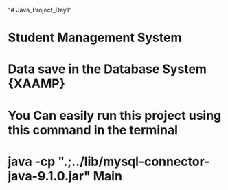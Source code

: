 "# Java_Project_Day1" 
# Student Management System 
# Data save in the Database System {XAAMP}
# You Can easily run this project using this command in the terminal
 # java -cp ".;../lib/mysql-connector-java-9.1.0.jar" Main
